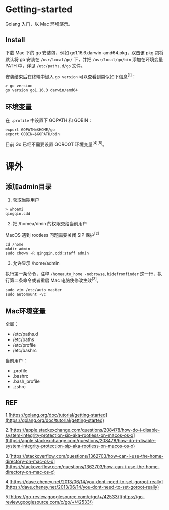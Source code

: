 # Getting-started
Golang 入门，以 Mac 环境演示。

## Install

下载 Mac 下的 go 安装包，例如 go1.16.6.darwin-amd64.pkg，双击该 pkg 包将默认将 go 安装在 `/usr/local/go/` 下，并把 `/usr/local/go/bin` 添加在环境变量 PATH 中，详见 `/etc/paths.d/go` 文件。

安装结束后在终端中键入 `go version` 可以查看到类似如下信息<sup>[1]</sup>：
```shell
> go version    
go version go1.16.3 darwin/amd64
```

## 环境变量

在 `.profile` 中设置下 GOPATH 和 GOBIN：
```
export GOPATH=$HOME/go
export GOBIN=$GOPATH/bin
```

目前 Go 已经不需要设置 GOROOT 环境变量<sup>[4]</sup><sup>[5]</sup>。

# 课外

## 添加admin目录

1. 获取当期用户

```shell
> whoami
qingqin.cdd
```

2. 把 /homea/dmin 的权限交给当前用户

MacOS 遇到 rootless 问题需要关闭 SIP 保护<sup>[2]</sup>

```shell
cd /home
mkdir admin
sudo chown -R qingqin.cdd:staff admin
```

3. 允许显示 /home/admin

执行第一条命令，注释 `/homeauto_home -nobrowse,hidefromfinder` 这一行，执行第二条命令或者重启 Mac 电脑使修改生效<sup>[3]</sup>。
```shell
sudo vim /etc/auto_master 
sudo automount -vc 
```

## Mac环境变量
全局：
- /etc/paths.d
- /etc/paths
- /etc/profile
- /etc/bashrc

当前用户：
- .profile
- .bashrc
- .bash_profile
- .zshrc

## REF

1.[https://golang.org/doc/tutorial/getting-started](https://golang.org/doc/tutorial/getting-started)

2.[https://apple.stackexchange.com/questions/208478/how-do-i-disable-system-integrity-protection-sip-aka-rootless-on-macos-os-x](https://apple.stackexchange.com/questions/208478/how-do-i-disable-system-integrity-protection-sip-aka-rootless-on-macos-os-x)

3.[https://stackoverflow.com/questions/1362703/how-can-i-use-the-home-directory-on-mac-os-x](https://stackoverflow.com/questions/1362703/how-can-i-use-the-home-directory-on-mac-os-x)

4.[https://dave.cheney.net/2013/06/14/you-dont-need-to-set-goroot-really](https://dave.cheney.net/2013/06/14/you-dont-need-to-set-goroot-really)

5.[https://go-review.googlesource.com/c/go/+/42533/](https://go-review.googlesource.com/c/go/+/42533/)
